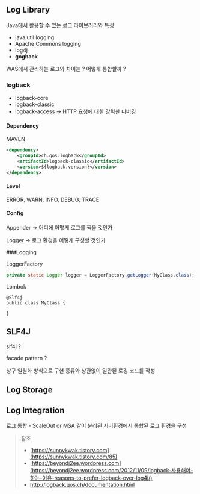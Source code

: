 

## Log Library

Java에서 활용할 수 있는 로그 라이브러리와 특징

- java.util.logging
- Apache Commons logging
- log4j
- **gogback**



WAS에서 관리하는 로그와 차이는 ? 어떻게 통합할까 ?





### logback

- logback-core
- logback-classic
- logback-access -> HTTP 요청에 대한 강력한 디버깅



#### Dependency

MAVEN

```xml
<dependency>
    <groupId>ch.qos.logback</groupId>
    <artifactId>logback-classic</artifactId>
    <version>${logback.version}</version>
</dependency>
```



#### Level

ERROR, WARN, INFO, DEBUG, TRACE



#### Config

Appender -> 어디에 어떻게 로그를 찍을 것인가

Logger -> 로그 환경을 어떻게 구성할 것인가



###Logging

LoggerFactory

```java
private static Logger logger = LoggerFactory.getLogger(MyClass.class);
```

Lombok

```
@Slf4j
public class MyClass {

}
```





## SLF4J

slf4j ?

facade pattern ? 

창구 일원화 방식으로 구현 종류와 상관없이 일관된 로깅 코드를 작성









## Log Storage





## Log Integration

로그 통합 - ScaleOut or MSA 같이 분리된 서버환경에서 통합된 로그 환경을 구성





> 참조
>
> - [https://sunnykwak.tistory.com](https://sunnykwak.tistory.com/85)
> - [https://beyondj2ee.wordpress.com](https://beyondj2ee.wordpress.com/2012/11/09/logback-사용해야-하는-이유-reasons-to-prefer-logback-over-log4j/)
> - http://logback.qos.ch/documentation.html